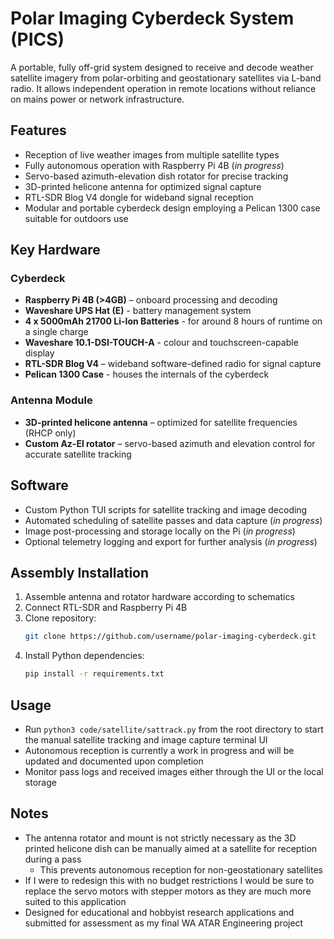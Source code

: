# Polar Imaging Cyberdeck System (PICS)

A portable, fully off-grid system designed to receive and decode weather satellite imagery from polar-orbiting and geostationary satellites via L-band radio. It allows independent operation in remote locations without reliance on mains power or network infrastructure.

## Features

- Reception of live weather images from multiple satellite types
- Fully autonomous operation with Raspberry Pi 4B (*in progress*)
- Servo-based azimuth-elevation dish rotator for precise tracking
- 3D-printed helicone antenna for optimized signal capture
- RTL-SDR Blog V4 dongle for wideband signal reception
- Modular and portable cyberdeck design employing a Pelican 1300 case suitable for outdoors use

## Key Hardware
### Cyberdeck
- **Raspberry Pi 4B (>4GB)** – onboard processing and decoding
- **Waveshare UPS Hat (E)** - battery management system
- **4 x 5000mAh 21700 Li-Ion Batteries** - for around 8 hours of runtime on a single charge
- **Waveshare 10.1-DSI-TOUCH-A** - colour and touchscreen-capable display
- **RTL-SDR Blog V4** – wideband software-defined radio for signal capture
- **Pelican 1300 Case** - houses the internals of the cyberdeck

### Antenna Module
- **3D-printed helicone antenna** – optimized for satellite frequencies (RHCP only)
- **Custom Az-El rotator** – servo-based azimuth and elevation control for accurate satellite tracking

## Software

- Custom Python TUI scripts for satellite tracking and image decoding
- Automated scheduling of satellite passes and data capture (*in progress*)
- Image post-processing and storage locally on the Pi (*in progress*)
- Optional telemetry logging and export for further analysis (*in progress*)

## Assembly Installation

1. Assemble antenna and rotator hardware according to schematics
2. Connect RTL-SDR and Raspberry Pi 4B
3. Clone repository:
   ```bash
   git clone https://github.com/username/polar-imaging-cyberdeck.git
4. Install Python dependencies:
   ```bash
   pip install -r requirements.txt

## Usage

- Run `python3 code/satellite/sattrack.py` from the root directory to start the manual satellite tracking and image capture terminal UI
- Autonomous reception is currently a work in progress and will be updated and documented upon completion
- Monitor pass logs and received images either through the UI or the local storage

## Notes

- The antenna rotator and mount is not strictly necessary as the 3D printed helicone dish can be manually aimed at a satellite for reception during a pass
  - This prevents autonomous reception for non-geostationary satellites
- If I were to redesign this with no budget restrictions I would be sure to replace the servo motors with stepper motors as they are much more suited to this application
- Designed for educational and hobbyist research applications and submitted for assessment as my final WA ATAR Engineering project
